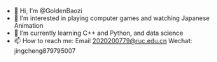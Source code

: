- 👋 Hi, I’m @GoldenBaozi
- 👀 I’m interested in playing computer games and watching Japanese Animation
- 🌱 I’m currently learning C++ and Python, and data science
- 📫 How to reach me: Email 2020200779@ruc.edu.cn       Wechat: jingcheng879795007

<!---
GoldenBaozi/GoldenBaozi is a ✨ special ✨ repository because its `README.md` (this file) appears on your GitHub profile.
You can click the Preview link to take a look at your changes.
--->
